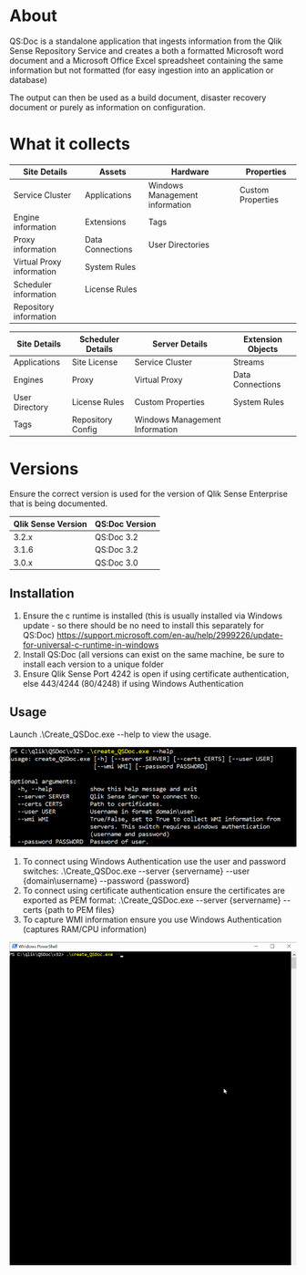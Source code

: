 # About
QS:Doc is a standalone application that ingests information from the Qlik Sense Repository Service and creates a both a formatted Microsoft word document and a Microsoft Office Excel spreadsheet containing the same information but not formatted (for easy ingestion into an application or database)

The output can then be used as a build document, disaster recovery document or purely as information on configuration.

# What it collects

| Site Details | Assets | Hardware | Properties |
|--------------|--------|----------|------------|
| Service Cluster | Applications | Windows Management information | Custom Properties
| Engine information | Extensions | Tags
| Proxy information | Data Connections |User Directories
| Virtual Proxy information | System Rules
| Scheduler information | License Rules
| Repository information

| Site Details  | Scheduler Details | Server Details | Extension Objects |
|---------------|-------------------|----------------|-------------------| 
| Applications  | Site License      | Service Cluster| Streams           | 
| Engines       | Proxy             | Virtual Proxy  | Data Connections  | 
| User Directory| License Rules     | Custom Properties | System Rules   | 
| Tags          | Repository Config | Windows Management Information |   | 


# Versions

Ensure the correct version is used for the version of Qlik Sense Enterprise that is being documented.

| Qlik Sense Version | QS:Doc Version |
|--------------------|----------------|
| 3.2.x | QS:Doc 3.2|
| 3.1.6 | QS:Doc 3.2|
| 3.0.x | QS:Doc 3.0|

## Installation
1. Ensure the c runtime is installed (this is usually installed via Windows update - so there should be no need to install this separately for QS:Doc)
https://support.microsoft.com/en-au/help/2999226/update-for-universal-c-runtime-in-windows
2. Install QS:Doc (all versions can exist on the same machine, be sure to install each version to a unique folder
3. Ensure Qlik Sense Port 4242 is open if using certificate authentication, else 443/4244 (80/4248) if using Windows Authentication

## Usage
Launch .\Create_QSDoc.exe --help to view the usage.

![alt text](https://github.com/clintcarr/qs-doc/blob/master/help.png)

1. To connect using Windows Authentication use the user and password switches: .\Create_QSDoc.exe --server {servername} --user {domain\username} --password {password}
2. To connect using certificate authentication ensure the certificates are exported as PEM format: .\Create_QSDoc.exe --server {servername} --certs {path to PEM files}
3. To capture WMI information ensure you use Windows Authentication (captures RAM/CPU information)

![alt text](https://github.com/clintcarr/qs-doc/blob/master/capture.gif)
